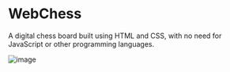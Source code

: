 # WebChess

A digital chess board built using HTML and CSS, with no need for JavaScript or other programming languages.

![image](https://user-images.githubusercontent.com/110716472/236645170-27d71f64-cae5-413e-854e-bd118504b8e5.png)
